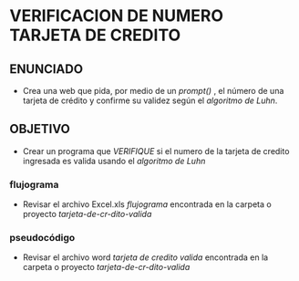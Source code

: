# VERIFICACION DE NUMERO TARJETA DE CREDITO
## ENUNCIADO
- Crea una web que pida, por medio de un _prompt()_ , el número de una tarjeta de crédito y confirme su validez según el _algoritmo de Luhn_.

## OBJETIVO
- Crear un programa que _VERIFIQUE_ si el numero de la tarjeta de credito ingresada es valida usando el _algoritmo de Luhn_

### flujograma
 - Revisar el archivo Excel.xls _flujograma_ encontrada en la carpeta o proyecto _tarjeta-de-cr-dito-valida_

### pseudocódigo
 - Revisar el archivo word _tarjeta de credito valida_ encontrada en la carpeta o proyecto _tarjeta-de-cr-dito-valida_

